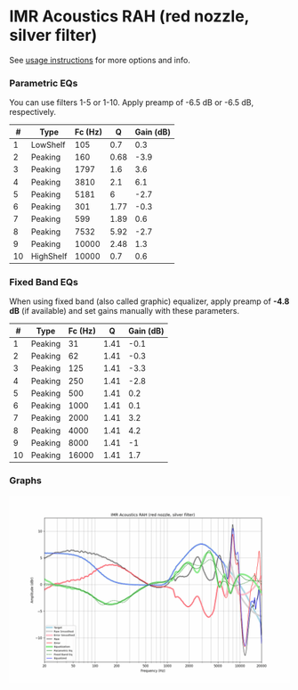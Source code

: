 # IMR Acoustics RAH (red nozzle, silver filter)
See [usage instructions](https://github.com/jaakkopasanen/AutoEq#usage) for more options and info.

### Parametric EQs
You can use filters 1-5 or 1-10. Apply preamp of -6.5 dB or -6.5 dB, respectively.

|   # | Type      |   Fc (Hz) |    Q |   Gain (dB) |
|-----|-----------|-----------|------|-------------|
|   1 | LowShelf  |       105 | 0.7  |         0.3 |
|   2 | Peaking   |       160 | 0.68 |        -3.9 |
|   3 | Peaking   |      1797 | 1.6  |         3.6 |
|   4 | Peaking   |      3810 | 2.1  |         6.1 |
|   5 | Peaking   |      5181 | 6    |        -2.7 |
|   6 | Peaking   |       301 | 1.77 |        -0.3 |
|   7 | Peaking   |       599 | 1.89 |         0.6 |
|   8 | Peaking   |      7532 | 5.92 |        -2.7 |
|   9 | Peaking   |     10000 | 2.48 |         1.3 |
|  10 | HighShelf |     10000 | 0.7  |         0.6 |

### Fixed Band EQs
When using fixed band (also called graphic) equalizer, apply preamp of **-4.8 dB** (if available) and set gains manually with these parameters.

|   # | Type    |   Fc (Hz) |    Q |   Gain (dB) |
|-----|---------|-----------|------|-------------|
|   1 | Peaking |        31 | 1.41 |        -0.1 |
|   2 | Peaking |        62 | 1.41 |        -0.3 |
|   3 | Peaking |       125 | 1.41 |        -3.3 |
|   4 | Peaking |       250 | 1.41 |        -2.8 |
|   5 | Peaking |       500 | 1.41 |         0.2 |
|   6 | Peaking |      1000 | 1.41 |         0.1 |
|   7 | Peaking |      2000 | 1.41 |         3.2 |
|   8 | Peaking |      4000 | 1.41 |         4.2 |
|   9 | Peaking |      8000 | 1.41 |        -1   |
|  10 | Peaking |     16000 | 1.41 |         1.7 |

### Graphs
![](./IMR%20Acoustics%20RAH%20(red%20nozzle,%20silver%20filter).png)
